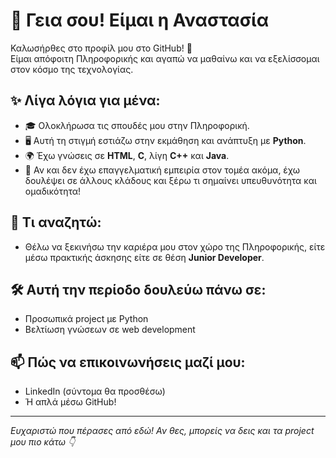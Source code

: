 # 👋 Γεια σου! Είμαι η Αναστασία

Καλωσήρθες στο προφίλ μου στο GitHub! 🎉  
Είμαι απόφοιτη Πληροφορικής και αγαπώ να μαθαίνω και να εξελίσσομαι στον κόσμο της τεχνολογίας.

## ✨ Λίγα λόγια για μένα:
- 🎓 Ολοκλήρωσα τις σπουδές μου στην Πληροφορική.
- 🖥️ Αυτή τη στιγμή εστιάζω στην εκμάθηση και ανάπτυξη με **Python**.
- 🌍 Έχω γνώσεις σε **HTML**, **C**, λίγη **C++** και **Java**.
- 🍃 Αν και δεν έχω επαγγελματική εμπειρία στον τομέα ακόμα, έχω δουλέψει σε άλλους κλάδους και ξέρω τι σημαίνει υπευθυνότητα και ομαδικότητα!

## 🚀 Τι αναζητώ:
- Θέλω να ξεκινήσω την καριέρα μου στον χώρο της Πληροφορικής, είτε μέσω πρακτικής άσκησης είτε σε θέση **Junior Developer**.

## 🛠️ Αυτή την περίοδο δουλεύω πάνω σε:
- Προσωπικά project με Python
- Βελτίωση γνώσεων σε web development

## 📫 Πώς να επικοινωνήσεις μαζί μου:
- LinkedIn (σύντομα θα προσθέσω)
- Ή απλά μέσω GitHub!

---

*Ευχαριστώ που πέρασες από εδώ! Αν θες, μπορείς να δεις και τα project μου πιο κάτω 👇*

